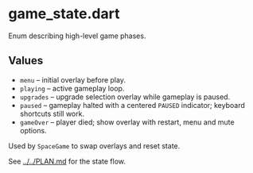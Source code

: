 # game_state.dart

Enum describing high-level game phases.

## Values

- `menu` – initial overlay before play.
- `playing` – active gameplay loop.
- `upgrades` – upgrade selection overlay while gameplay is paused.
- `paused` – gameplay halted with a centered `PAUSED` indicator; keyboard
  shortcuts still work.
- `gameOver` – player died; show overlay with restart, menu and mute options.

Used by `SpaceGame` to swap overlays and reset state.

See [../../PLAN.md](../../PLAN.md) for the state flow.
